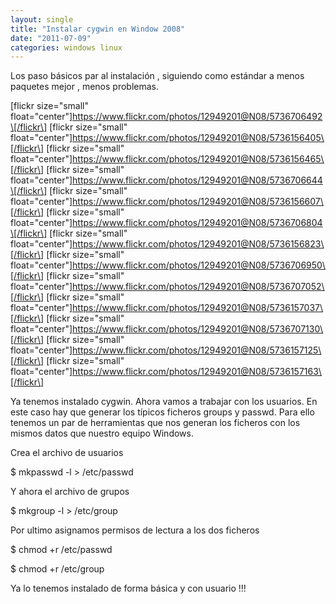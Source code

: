 ```yaml
---
layout: single
title: "Instalar cygwin en Window 2008"
date: "2011-07-09"
categories: windows linux
---
```


Los paso básicos par al instalación , siguiendo como estándar a menos paquetes mejor , menos problemas.

\[flickr size="small" float="center"\]https://www.flickr.com/photos/12949201@N08/5736706492\[/flickr\] \[flickr size="small" float="center"\]https://www.flickr.com/photos/12949201@N08/5736156405\[/flickr\] \[flickr size="small" float="center"\]https://www.flickr.com/photos/12949201@N08/5736156465\[/flickr\] \[flickr size="small" float="center"\]https://www.flickr.com/photos/12949201@N08/5736706644\[/flickr\] \[flickr size="small" float="center"\]https://www.flickr.com/photos/12949201@N08/5736156607\[/flickr\] \[flickr size="small" float="center"\]https://www.flickr.com/photos/12949201@N08/5736706804\[/flickr\] \[flickr size="small" float="center"\]https://www.flickr.com/photos/12949201@N08/5736156823\[/flickr\] \[flickr size="small" float="center"\]https://www.flickr.com/photos/12949201@N08/5736706950\[/flickr\] \[flickr size="small" float="center"\]https://www.flickr.com/photos/12949201@N08/5736707052\[/flickr\] \[flickr size="small" float="center"\]https://www.flickr.com/photos/12949201@N08/5736157037\[/flickr\] \[flickr size="small" float="center"\]https://www.flickr.com/photos/12949201@N08/5736707130\[/flickr\] \[flickr size="small" float="center"\]https://www.flickr.com/photos/12949201@N08/5736157125\[/flickr\] \[flickr size="small" float="center"\]https://www.flickr.com/photos/12949201@N08/5736157163\[/flickr\]

Ya tenemos instalado cygwin. Ahora vamos a trabajar con los usuarios. En este caso hay que generar los típicos ficheros groups y passwd. Para ello tenemos un par de herramientas que nos generan los ficheros con los mismos datos que nuestro equipo Windows.

Crea el archivo de usuarios

$ mkpasswd -l > /etc/passwd

Y ahora el archivo de grupos

$ mkgroup -l > /etc/group

Por ultimo asignamos permisos de lectura a los dos ficheros

$ chmod +r /etc/passwd

$ chmod +r /etc/group

Ya lo tenemos instalado de forma básica y con usuario !!!
